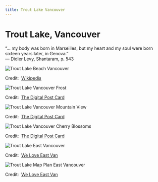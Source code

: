 ```yaml
---
title: Trout Lake Vancouver
---
```


# Trout Lake, Vancouver

“... my body was born in Marseilles, but my heart and my soul were born sixteen years later, in Genova.”  
— Didier Levy, Shantaram, p. 543

![Trout Lake Beach Vancouver](https://upload.wikimedia.org/wikipedia/commons/thumb/2/28/Trout_Lake_beach%2C_Vancouver.JPG/1599px-Trout_Lake_beach%2C_Vancouver.JPG?20130526204741)

Credit:  [Wikipedia](https://en.wikipedia.org/wiki/John_Hendry_Park)

![Trout Lake Vancouver Frost](https://thedigitalpostcardcom.files.wordpress.com/2021/04/dscf0257.jpg?w=2048)

Credit:  [The Digital Post Card](https://thedigitalpostcard.com/2021/04/25/trout-lake-vancouver-british-columbia/)

![Trout Lake Vancouver Mountain View](https://thedigitalpostcardcom.files.wordpress.com/2021/04/dscf0284-e1619362043804.jpg)

Credit:  [The Digital Post Card](https://thedigitalpostcard.com/2021/04/25/trout-lake-vancouver-british-columbia/)

![Trout Lake Vancouver Cherry Blossoms](https://thedigitalpostcardcom.files.wordpress.com/2021/04/dscf0283.jpg?w=2048)

Credit:  [The Digital Post Card](https://thedigitalpostcard.com/2021/04/25/trout-lake-vancouver-british-columbia/)

![Trout Lake East Vancouver](https://weloveeastvan.com/wp-content/uploads/sites/5/2020/03/trout-lake-east-vancouver.jpg)

Credit:  [We Love East Van](https://weloveeastvan.com/east-van-neighbourhood-trout-lake/)

![Trout Lake Map Plan East Vancouver](https://weloveeastvan.com/wp-content/uploads/sites/5/2020/09/trout-lake-map-plan-east-vancouver.jpg)

Credit:  [We Love East Van](https://weloveeastvan.com/east-van-neighbourhood-trout-lake/)